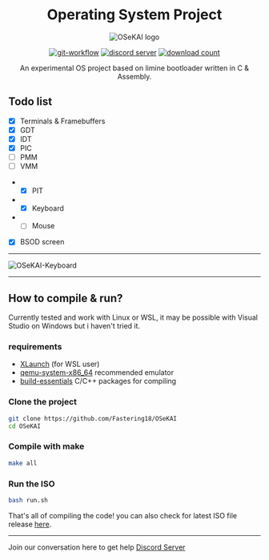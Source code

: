 <div align="center">
<p>
<h1>Operating System Project </h1>
<img src="https://see.fontimg.com/api/renderfont4/gRqP/eyJyIjoiZnMiLCJoIjoxNDEsInciOjEwOTAsImZzIjoxMjksImZnYyI6IiNCNjI5RkEiLCJiZ2MiOiIjMEYwODE5In0/T1NlS0FJ/presa-ultralight-antipixelcomar.png" alt="OSeKAI logo">
</p>

<p>
<a href="https://github.com/Fastering18/OSeKAI/#"><img src="https://img.shields.io/github/actions/workflow/status/Fastering18/OSeKAI/compile-test.yml?branch=work-c-limine&logo=github&style=for-the-badge" alt="git-workflow"></a> 
<a href="https://github.com/Fastering18/OSeKAI/#"><img src="https://img.shields.io/discord/795942661163974656?color=purple&label=Discord&logo=Discord&logoColor=white&style=for-the-badge" alt="discord server"></a> 
<a href="https://github.com/Fastering18/OSeKAI/#"><img src="https://img.shields.io/github/downloads/Fastering18/OSeKAI/total?color=orange&logo=github&style=for-the-badge" alt="download count"></a>  

An experimental OS project based on limine bootloader written in C & Assembly.

</p>
</div>

## Todo list
- [x] Terminals & Framebuffers
- [x] GDT
- [x] IDT
- [x] PIC
- [ ] PMM
- [ ] VMM
- - [x] PIT
- - [x] Keyboard
- - [ ] Mouse
- [x] BSOD screen

<hr>

![OSeKAI-Keyboard](https://i.gyazo.com/a3ec7d32339097336f08a58bdd369053.gif)

<hr>

## How to compile & run?  
Currently tested and work with Linux or WSL, it may be possible with Visual Studio on Windows but i haven't tried it.

### requirements
- [XLaunch](https://sourceforge.net/projects/xming/) (for WSL user)
- [qemu-system-x86_64](https://www.qemu.org/download/) recommended emulator
- [build-essentials](https://linuxhint.com/install-build-essential-ubuntu/) C/C++ packages for compiling

### Clone the project
```bash
git clone https://github.com/Fastering18/OSeKAI
cd OSeKAI
```

### Compile with make
```bash
make all
```
### Run the ISO
```bash
bash run.sh
```

That's all of compiling the code! you can also check for latest ISO file release [here](https://github.com/Fastering18/OSeKAI/tags).

<hr>

Join our conversation here to get help [Discord Server](https://discord.gg/8vdZsBBGRG)